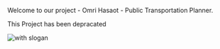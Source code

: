Welcome to our project - Omri Hasaot - Public Transportation Planner. 

This Project has been depracated  

![with slogan](https://github.com/SecretPasta/Omri_Hasaot/assets/87928519/8c27d3a8-6914-45cf-b389-060ae98cee2b)
